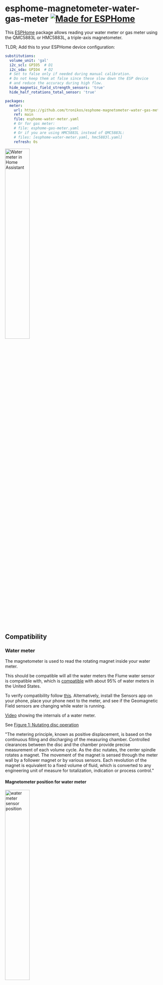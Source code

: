 # esphome-magnetometer-water-gas-meter [![Made for ESPHome](https://img.shields.io/badge/Made_for-ESPHome-black?logo=esphome)](https://esphome.io)

This [ESPHome](https://esphome.io) package allows reading your water meter or gas meter using the QMC5883L or HMC5883L, a triple-axis magnetometer.

TLDR; Add this to your ESPHome device configuration:

```yaml
substitutions:
  volume_unit: 'gal'
  i2c_scl: GPIO5  # D1
  i2c_sda: GPIO4  # D2
  # Set to false only if needed during manual calibration.
  # Do not keep them at false since these slow down the ESP device
  # and reduce the accuracy during high flow.
  hide_magnetic_field_strength_sensors: 'true'
  hide_half_rotations_total_sensor: 'true'

packages:
  meter:
    url: https://github.com/tronikos/esphome-magnetometer-water-gas-meter
    ref: main
    file: esphome-water-meter.yaml
    # Or for gas meter:
    # file: esphome-gas-meter.yaml
    # Or if you are using HMC5883L instead of QMC5883L:
    # files: [esphome-water-meter.yaml, hmc5883l.yaml]
    refresh: 0s
```

<img src="https://github.com/tronikos/esphome-magnetometer-water-gas-meter/assets/9987465/9363747e-ea4d-457b-b219-90f0192fcf8d" alt="Water meter in Home Assistant" width=40%>

## Compatibility

### Water meter

The magnetometer is used to read the rotating magnet inside your water meter.

This should be compatible will all the water meters the Flume water sensor is compatible with, which is [compatible](https://help.flumewater.com/en/articles/1618594-is-the-flume-device-compatible-with-all-water-meters) with about 95% of water meters in the United States.

To verify compatibility follow [this](https://help.flumewater.com/en/articles/1618594-is-the-flume-device-compatible-with-all-water-meters). Alternatively, install the Sensors app on your phone, place your phone next to the meter, and see if the Geomagnetic Field sensors are changing while water is running.

[Video](https://www.youtube.com/watch?v=M9nVkSZ6_H4) showing the internals of a water meter.

See [Figure 1: Nutating disc operation](https://www.instrumart.com/assets/RCDL-manual.pdf)

"The metering principle, known as positive displacement, is based on the continuous filling and discharging of the measuring
chamber. Controlled clearances between the disc and the chamber provide precise measurement of each volume cycle.
As the disc nutates, the center spindle rotates a magnet. The movement of the magnet is sensed through the meter wall
by a follower magnet or by various sensors. Each revolution of the magnet is equivalent to a fixed volume of fluid, which is
converted to any engineering unit of measure for totalization, indication or process control."

#### Magnetometer position for water meter

<img src="https://github.com/tronikos/esphome-magnetometer-water-gas-meter/assets/9987465/130f871c-dfd5-45e2-9837-b23bf8f545e7" alt="water meter sensor position" width=40%>

### Gas meter

The magnetometer is used to read the diaphragm that expands and contracts inside your gas meter.

This should be compatible with all diaphragm/bellows meters which are the most common type of gas meter, seen in almost all residential and small commercial installations.

To verify compatibility install the Sensors app on your phone, place your phone next to the meter, and see if the Geomagnetic Field sensors are changing while gas is running.

[Video](https://www.youtube.com/watch?v=WKlVmXe46w8) showing the internals of a gas meter.

#### Magnetometer position for gas meter

<img src="https://github.com/tronikos/esphome-magnetometer-water-gas-meter/assets/9987465/9d5a469f-6b92-442e-b2ec-e0e2b57eead3" alt="gas meter sensor position" width=40%>

## Hardware installation

### Parts

- ESP8266 or ESP32 with power adapter
  - I placed mine inside the garage
  - For high flow meters a dual core ESP32 is strongly preferred
- QMC5883L or HMC5883L magnetometer
  - I placed mine in the water meter box 20ft away from the garage
- Ethernet cable
  - I used 32.8ft or 10m direct burial CAT6. A user has reported they successfully used 75ft or 22.9m direct burial CAT6.
  - CAT6 is preferred because of its lower capacitance. CAT5 50ft or 15m [should work](https://www.youtube.com/watch?v=6v1KZBRZRCI). For 100ft you will need an active terminator such as [LTC4311](https://www.youtube.com/watch?v=nhWPxO7jx_o).
  - Do not use thermostat wire, bell wire, or any other low voltage wire. You will have communication errors or instability. You really need to be using twisted pair cables with proper shielding and lower capacitance such as CAT6.
- Some way to weather proof the magnetometer. Some options:
  - Adhesive 4:1 heat shrink tubing (this is what I used)
  - Liquid electrical tape
  - Silicone sealant
  - Nail polish
  - Hot glue
- Some way to mount the magnetometer on the meter. Some options:
  - Cable zip tie (this is what I used)
  - Duct tape
- Conduit for the ethernet cable. Can be skipped if using direct burial ethernet cable.

### Wiring

QMC5883L | ESP8266
--- | ---
VCC | 5V
GND | GND
SCL | D1
SDA | D2

The ethernet cable has 4 twisted pairs of wires. Use any solid wire color for the 4 above pins. Tie the 4 white wires together with the GND solid wire. You might need to use a header pin for the GND. If you use a header pin cut the 5 GND wires shorter to avoid the ball of wires I had...

![magnetometer wiring](https://github.com/tronikos/esphome-magnetometer-water-gas-meter/assets/9987465/c7052171-eee1-44cb-90f4-76cad4e46334)
![magnetometer in adhesive heat shrink tubing](https://github.com/tronikos/esphome-magnetometer-water-gas-meter/assets/9987465/0ca8c738-63c2-4d38-ae35-42bb219b88d1)
![d1 mini wiring](https://github.com/tronikos/esphome-magnetometer-water-gas-meter/assets/9987465/b8c3df8d-8111-415b-aecc-64d9c5a290c1)
![d1 mini lego case](https://github.com/tronikos/esphome-magnetometer-water-gas-meter/assets/9987465/6d8d85a0-b00c-4db9-9484-3b345e73f848)
![driveway](https://github.com/tronikos/esphome-magnetometer-water-gas-meter/assets/9987465/69a47f3e-8d8f-4c2e-aec8-14cb729b48a4)

## Software installation

1. Setup **ESPHome**, if you don't have it already, by following [Getting Started with ESPHome and Home Assistant](https://esphome.io/guides/getting_started_hassio.html).
2. In the **ESPHome Dashboard** select **New device**, **Continue**, give a name: e.g. Water meter, **Next**, select device type based on the ESP chip used e.g. ESP8266.
3. In the **Configuration created!** page select **Skip** to skip installation for now until we make a few changes.
4. Select **Edit** on the created configuration e.g. water-meter.yaml.
5. Skip this step if you used an `esp32`. Change `esp8266` section to:

    ```yaml
    esp8266:
      board: d1_mini
      restore_from_flash: true

    preferences:
      flash_write_interval: 60min
    ```

6. Add the following (either at the beginning or the end of the file):

    ```yaml
    substitutions:
      # For water one of: CCF, ft³, gal, L, m³
      # For gas one of: CCF, ft³, m³
      volume_unit: 'gal'
      i2c_scl: GPIO5  # D1
      i2c_sda: GPIO4  # D2
      # Set to false only if needed during manual calibration.
      # Do not keep them at false since these slow down the ESP device
      # and reduce the accuracy during high flow.
      hide_magnetic_field_strength_sensors: 'true'
      hide_half_rotations_total_sensor: 'true'

    packages:
      meter:
        url: https://github.com/tronikos/esphome-magnetometer-water-gas-meter
        ref: main
        file: esphome-water-meter.yaml
        # Or for gas meter:
        # file: esphome-gas-meter.yaml
        # Or if you are using HMC5883L instead of QMC5883L:
        # files: [esphome-water-meter.yaml, hmc5883l.yaml]
        refresh: 0s
    ```

7. Change the values in the `substitutions` section based on your setting, e.g. if you have used different pins, or if you prefer a different unit.
8. Your configuration should now look something like the following:

    ```yaml
    substitutions:
      volume_unit: 'gal'
      i2c_scl: GPIO5  # D1
      i2c_sda: GPIO4  # D2
      # Set to false only if needed during manual calibration.
      # Do not keep them at false since these slow down the ESP device
      # and reduce the accuracy during high flow.
      hide_magnetic_field_strength_sensors: 'true'
      hide_half_rotations_total_sensor: 'true'

    packages:
      meter:
        url: https://github.com/tronikos/esphome-magnetometer-water-gas-meter
        ref: main
        file: esphome-water-meter.yaml
        # Or for gas meter:
        # file: esphome-gas-meter.yaml
        refresh: 0s

    esphome:
      name: water-meter
      friendly_name: Water meter

    esp8266:
      board: d1_mini
      restore_from_flash: true

    preferences:
      flash_write_interval: 60min

    # Enable logging
    logger:

    # Enable Home Assistant API
    api:
      encryption:
        key: "L8408egzTATPCBT1nzvFpqj4YlVERRO31+GyB/yjf4E="

    ota:
      - platform: esphome
        password: "d44ed9df293facf65e288062d5c7a5e7"

    wifi:
      ssid: !secret wifi_ssid
      password: !secret wifi_password

      # Enable fallback hotspot (captive portal) in case wifi connection fails
      ap:
        ssid: "water-meter Fallback Hotspot"
        password: "8cSGOshkb2Rw"

    captive_portal:
        
    ```

9. Select **Save** and then **Install**.
10. Only for the first install select **Plug into this computer**. For subsequent updates/installs you can install **Wirelessly**.
11. Select **Download project** to save a bin file.
12. Select **Open ESPHome Web**, **Connect**, **Install downloaded project**.
13. In the **Install your existing ESPHome project** page select **Choose File**, select the previously downloaded bin file, and select **Install**.
14. Home Assistant should auto-discover your new device.

## Calibration

### Magnetic field axis and thresholds

To calibrate these just run a light stream of water/gas and press the "Calibrate axis" button. After 5 seconds (configurable) the proper axis and thresholds should be set.

Alternatively:

1. Temporarily set `hide_magnetic_field_strength_sensors: 'false'` to show the Magnetic Field Strength X, Y, and Z sensors in HA.
2. Run a light stream of water/gas.
3. Observe which axis changes the most and its range.
4. Set the axis and thresholds. e.g. if y axis ranges from min to max use:

    ```raw
    Axis = y
    Threshold lower = min + 0.25 * (max - min)
    Threshold upper = max - 0.25 * (max - min)
    ```

5. Set `hide_magnetic_field_strength_sensors: 'true'`.

### Volume per half rotation

This depends on your specific water/gas meter model and its size.

You can search for specifications of your specific water/gas meter and its size. e.g.
for [Neptune T-10](https://www.riotronics.com/wp-content/uploads/2019/11/NT10-4P-WaterRead-pdf3.01.pdf):

Meter size | Pulses/Gallon
--- | ---
5/8"       | 231.24
3/4"       | 129.04
1"         | 60.32
1 1/2"     | 27.03
2"         | 14.92

So for a 5/8" Neptune T-10 you will set this to `0.00864902` (2 / 231.24)

If you have the Flume water sensor you can use its lowest reported value. You can find it with:
`select min(min) from statistics_short_term, statistics_meta where statistics_meta.statistic_id = 'sensor.water_usage_current' and statistics_meta.id = metadata_id and min > 0;`

Alternatively:

1. Temporarily set `hide_half_rotations_total_sensor: 'false'` to show the "Half rotations total" sensor in HA.
2. Write it down and also write down the reading on your water/gas meter.
3. After a few hours or even days of regular water/gas usage, write down both of them again.
4. Set this to the result of: diff of readings in volume_unit divided by diff of half rotations.
5. Set `hide_half_rotations_total_sensor: 'true'`.

For water meters this defaults to `0.01008156 gal` which is for my 3/4" Badge Meter Model 35.
For gas meters this defaults to `0.125 ft³` which seems to be the most common in US.
If you have modified the `volume_unit` you have to manually convert this value.
E.g. if for gas you used `volume_unit: 'CCF'` then you need to set the volume per half rotation to: `0.00125 CCF` (just search on Google `0.125 ft³ to CCF`).

### Temperature

Only supported if you are using a QMC5883L.
Place another temperature sensor next to the QMC5883L and adjust the temperature offset so that they match.

## Home Assistant alerts

I'm using the [Alert integration](https://www.home-assistant.io/integrations/alert/) to get alerted if there is a leak.

In `/homeassistant/configuration.yaml` I have:

```yaml
alert: !include alerts.yaml

template:
  - sensor:
    - name: Water running for 45 minutes
      unique_id: water_running_45min
      device_class: "moisture"
      icon: mdi:waves
      delay_on:
        minutes: 45
      # Subtract irrigation system that consumes 0.28 gal/min between 7 to 9 am or 8 to 10 am depending on DST
      state: "{{ max(0, states('sensor.water_meter_flow') | float - (0.3 if now().hour in range(7, 10) else 0)) > 0 }}"
    - name: Water running for 20 minutes at more than 1.5 gal/min
      unique_id: water_running_20min
      device_class: "moisture"
      icon: mdi:waves
      delay_on:
        minutes: 20
      state: "{{ max(0, states('sensor.water_meter_flow') | float - (0.3 if now().hour in range(7, 10) else 0)) > 1.5 }}"

notify:
  - platform: group
    name: nikos
    services:
      - service: persistent_notification
      - service: mobile_app_pixel_7a
      - service: mobile_app_le2125
  - platform: group
    name: nikos_mobile
    services:
      - service: mobile_app_pixel_7a
      - service: mobile_app_le2125
  - platform: group
    name: wife
    services:
      - service: mobile_app_wife_iphone
  - platform: group
    name: all
    services:
      - service: nikos
      - service: wife
      - service: google_assistant_sdk
      - service: alexa_media_garage_ecobee_switch
```

In `Settings > Devices & services > Helpers` I have created a group `binary_sensor.water_leak_sensors_group` with the above 2 sensors together with all my water leak sensors.

In `Settings > Automations` I have created the following automation to get notified if I ever forget to add a new sensor to the group:

```yaml
alias: "Notify: incomplete groups"
description: ""
trigger:
  - platform: time
    at: "10:01:00"
action:
  - if:
      - condition: template
        value_template: "{{ missing_moisture_sensors != '' }}"
    then:
      - service: notify.nikos
        data:
          message: |-
            binary_sensor.water_leak_sensors_group is missing:
            {{missing_moisture_sensors}}
variables:
  missing_moisture_sensors: |
    {{ states.binary_sensor
        | rejectattr('attributes.device_class', 'undefined')
        | selectattr('attributes.device_class', '==', 'moisture')
        | rejectattr('attributes.entity_id', 'defined')
        | map(attribute='entity_id')
        | reject('in', states.binary_sensor.water_leak_sensors_group.attributes.entity_id)
        | join('\n') }}
mode: single
```

In `/homeassistant/alerts.yaml` I have the following to keep alerting me every 5 minutes in case of a leak:

```yaml
water_leak:
  name: Water leak detected
  message: "Water leak detected at {{ expand('binary_sensor.water_leak_sensors_group') | selectattr('state', '==', 'on') | map(attribute='attributes.friendly_name') | join(', ') | lower() | replace(': water leak sensor', '') | replace(' leak sensor moisture', '') }} {{ relative_time(states.binary_sensor.water_leak_sensors_group.last_changed) }} ago"
  done_message: Water leak not detected anymore
  entity_id: binary_sensor.water_leak_sensors_group
  state: "on"
  repeat: 5
  can_acknowledge: true
  skip_first: false
  notifiers:
    - all
  data:
    push:
      sound:
        name: "default"
        critical: 1
        volume: 1.0
    ttl: 0
    priority: high
    media_stream: alarm_stream_max
water_leak_tts:
  name: Water leak detected (TTS)
  message: TTS
  done_message: Water leak not detected anymore
  entity_id: binary_sensor.water_leak_sensors_group
  state: "on"
  repeat: 5
  can_acknowledge: true
  skip_first: false
  notifiers:
    - nikos_mobile
  data:
    ttl: 0
    priority: high
    media_stream: alarm_stream_max
    tts_text: "Water leak detected"
```

In my main dashboard I have the following [auto-entities](https://github.com/thomasloven/lovelace-auto-entities) card, which is typically hidden when empty:

```yaml
type: custom:auto-entities
show_empty: false
card:
  title: Active Alerts
  type: entities
  state_color: true
filter:
  include:
    - domain: alert
      not:
        state: idle
    - domain: binary_sensor
      attributes:
        device_class: moisture
      not:
        state: 'off'
```

In `Settings > Devices & services > Helpers` I have created a Utility Meter `sensor.water_meter_daily_total` to keep track of my daily water usage.

In `Settings > Automations` I have created the following automation to get notified if my daily water usage is abnormal:

```yaml
alias: "Notify: water usage"
description: ""
trigger:
  - platform: time
    at: "23:59:00"
condition: []
action:
  - if:
      - condition: numeric_state
        entity_id: sensor.water_meter_daily_total
        above: 100
    then:
      - service: notify.nikos
        metadata: {}
        data:
          title: High daily water usage
          message: >-
            Consumed {{ states('sensor.water_meter_daily_total') }} gal today.
            Is there a leak?
  - if:
      - condition: numeric_state
        entity_id: sensor.water_meter_daily_total
        below: 10
    then:
      - service: notify.nikos
        metadata: {}
        data:
          title: Low daily water usage
          message: >-
            Consumed {{ states('sensor.water_meter_daily_total') }} gal today.
            Do you need to reposition or recalibrate the sensor?
mode: single
```

